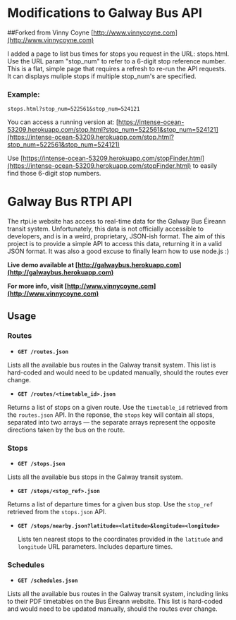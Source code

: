 # Modifications to Galway Bus API
##Forked from Vinny Coyne [http://www.vinnycoyne.com](http://www.vinnycoyne.com)

I added a page to list bus times for stops you request in the URL: stops.html. Use the URL param "stop_num" to refer to a 6-digit stop reference number. This is a flat, simple page that requires a refresh to re-run the API requests. It can displays muliple stops if multiple stop_num's are specified.

### Example:

`stops.html?stop_num=522561&stop_num=524121`

You can access a running version at: [https://intense-ocean-53209.herokuapp.com/stop.html?stop_num=522561&stop_num=524121](https://intense-ocean-53209.herokuapp.com/stop.html?stop_num=522561&stop_num=524121)

Use [https://intense-ocean-53209.herokuapp.com/stopFinder.html](https://intense-ocean-53209.herokuapp.com/stopFinder.html) to easily find those 6-digit stop numbers.

# Galway Bus RTPI API

The rtpi.ie website has access to real-time data for the Galway Bus Éireann transit system. Unfortunately, this data is not officially accessible to developers, and is in a weird, proprietary, JSON-ish format. The aim of this project is to provide a simple API to access this data, returning it in a valid JSON format. It was also a good excuse to finally learn how to use node.js :)

**Live demo available at [http://galwaybus.herokuapp.com](http://galwaybus.herokuapp.com)**

**For more info, visit [http://www.vinnycoyne.com](http://www.vinnycoyne.com)**

## Usage

### Routes

* **`GET /routes.json`**

 Lists all the available bus routes in the Galway transit system. This list is hard-coded and would need to be updated manually, should the routes ever change.

* **`GET /routes/<timetable_id>.json`**

 Returns a list of stops on a given route. Use the `timetable_id` retrieved from the `routes.json` API. In the reponse, the `stops` key will contain all stops, separated into two arrays — the separate arrays represent the opposite directions taken by the bus on the route.
 
### Stops

* **`GET /stops.json`**

 Lists all the available bus stops in the Galway transit system.

* **`GET /stops/<stop_ref>.json`**

 Returns a list of departure times for a given bus stop. Use the `stop_ref` retrieved from the `stops.json` API.

* **`GET /stops/nearby.json?latitude=<latitude>&longitude=<longitude>`**

	Lists ten nearest stops to the coordinates provided in the `latitude` and `longitude` URL parameters. Includes departure times.
 
 
### Schedules

* **`GET /schedules.json`**

 Lists all the available bus routes in the Galway transit system, including links to their PDF timetables on the Bus Éireann website. This list is hard-coded and would need to be updated manually, should the routes ever change.
